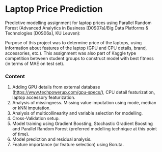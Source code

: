 # Laptop Price Prediction
Predictive modelling assignment for laptop prices using Parallel Random Forest (Advanced Analytics in Business [D0S07a]/Big Data Platforms & Technologies [D0S06a], KU Leuven):

Purpose of this project was to determine price of the laptops, using information about features of the laptop (GPU and CPU details, brand, accessories, etc.). This assignment was also part of Kaggle type competition between student groups to construct model with best fitness (in terms of MAE on test set).

### Content 
1. Adding GPU details from external database (https://www.techpowerup.com/gpu-specs/), CPU detail featurization, laptop accessory featurization.
2. Analysis of missingness. Missing value imputation using mode, median or kNN imputation.
3. Analysis of multicollinearity and variable selection for modelling.
4. Cross-Validation setup.
5. Model training using Gradient Boosting, Stochastic Gradient Boosting and Parallel Random Forest (preferred modelling technique at this point of time).
6. Model prediction and residual analysis.
7. Feature importance (or feature selection) using Boruta.

